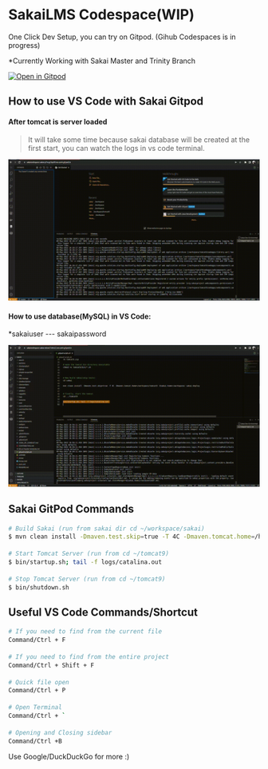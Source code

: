 
# SakaiLMS Codespace(WIP)

One Click Dev Setup, you can try on Gitpod. (Gihub Codespaces is in progress)

*Currently Working with Sakai Master and Trinity Branch

[![Open in Gitpod](https://gitpod.io/button/open-in-gitpod.svg)](https://gitpod.io/#https://github.com/Sakai-Codespace/sakai)






## How to use VS Code with Sakai Gitpod

#### After tomcat is server loaded
> It will take some time because sakai database will be created at the first start, you can watch the logs in vs code terminal.





![App Screenshot](https://github.com/kunaljaykam/kj-sakai/blob/main/Screencast%20from%2010-05-22%2001%2049%2014%20AM%20IST(1).gif?raw=true)


#### How to use database(MySQL) in VS Code:
*sakaiuser  --- sakaipassword

![App Screenshot](https://github.com/kunaljaykam/kj-sakai/raw/main/Screencast%20from%2010-05-22%2002%2021%2007%20AM%20IST.gif)






## Sakai GitPod Commands


```bash
# Build Sakai (run from sakai dir cd ~/workspace/sakai)
$ mvn clean install -Dmaven.test.skip=true -T 4C -Dmaven.tomcat.home=/home/gitpod/tomcat9 -Dsakai.home=/home/gitpod/ sakai:deploy

# Start Tomcat Server (run from cd ~/tomcat9)
$ bin/startup.sh; tail -f logs/catalina.out

# Stop Tomcat Server (run from cd ~/tomcat9)
$ bin/shutdown.sh

```

## Useful VS Code Commands/Shortcut
```bash
# If you need to find from the current file
Command/Ctrl + F

# If you need to find from the entire project
Command/Ctrl + Shift + F

# Quick file open
Command/Ctrl + P

# Open Terminal
Command/Ctrl + `

# Opening and Closing sidebar
Command/Ctrl +B
```
Use Google/DuckDuckGo for more :)
